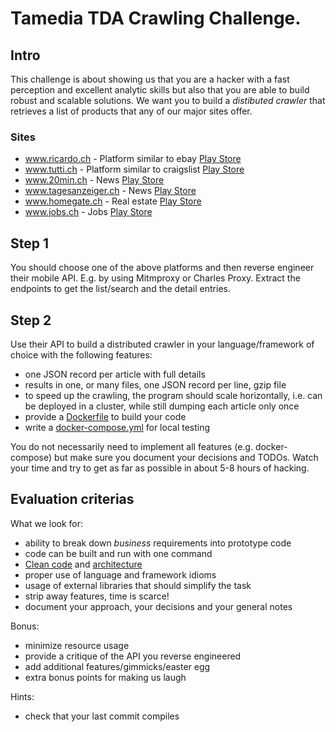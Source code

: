 # Tamedia TDA Crawling Challenge.

## Intro 

This challenge is about showing us that you are a hacker with a fast perception and excellent analytic skills but also that you are able to build robust and scalable solutions.
We want you to build a *distibuted crawler* that retrieves a list of products that any of our major sites offer. 

### Sites
- www.ricardo.ch - Platform similar to ebay [Play Store](https://play.google.com/store/apps/details?id=com.qxl.Client)
- www.tutti.ch - Platform similar to craigslist [Play Store](https://play.google.com/store/apps/details?id=ch.tutti)
- www.20min.ch - News [Play Store](https://play.google.com/store/apps/details?id=ch.iAgentur.i20Min)
- www.tagesanzeiger.ch - News [Play Store](https://play.google.com/store/apps/details?id=com.phonegap.tagesanzeiger)
- www.homegate.ch - Real estate [Play Store](https://play.google.com/store/apps/details?id=ch.homegate.mobile)
- www.jobs.ch - Jobs [Play Store](https://play.google.com/store/apps/details?id=com.iAgentur.jobsCh)

## Step 1
You should choose one of the above platforms and then reverse engineer their mobile API.
E.g. by using Mitmproxy or Charles Proxy. 
Extract the endpoints to get the list/search and the detail entries.

## Step 2
Use their API to build a distributed crawler in your language/framework of choice with the following features:

- one JSON record per article with full details
- results in one, or many files, one JSON record per line, gzip file
- to speed up the crawling, the program should scale horizontally, i.e. can be deployed in a cluster, while still dumping each article only once
- provide a [Dockerfile](https://docs.docker.com/engine/reference/builder/) to build your code
- write a [docker-compose.yml](https://docs.docker.com/compose/) for local testing

You do not necessarily need to implement all features (e.g. docker-compose) but make sure you document your decisions and TODOs.
Watch your time and try to get as far as possible in about 5-8 hours of hacking.

## Evaluation criterias

What we look for:

- ability to break down *business* requirements into prototype code
- code can be built and run with one command
- [Clean code](https://www.amazon.com/Clean-Coder-Conduct-Professional-Programmers/dp/0137081073/) and [architecture](https://www.amazon.com/Clean-Architecture-Craftsmans-Software-Structure/dp/0134494164/)
- proper use of language and framework idioms
- usage of external libraries that should simplify the task
- strip away features, time is scarce!
- document your approach, your decisions and your general notes

Bonus:
- minimize resource usage
- provide a critique of the API you reverse engineered
- add additional features/gimmicks/easter egg
- extra bonus points for making us laugh

Hints:
- check that your last commit compiles

